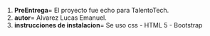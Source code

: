 1. **PreEntrega**= El proyecto fue echo para TalentoTech.
2. **autor**= Alvarez Lucas Emanuel.
3. **instrucciones de instalacion**= Se uso css - HTML 5 - Bootstrap